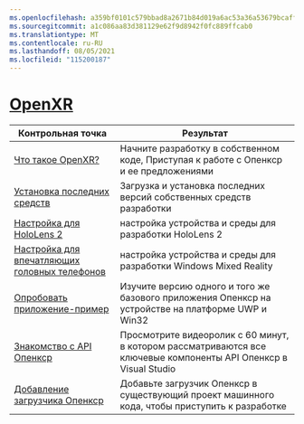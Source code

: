 ```yaml
---
ms.openlocfilehash: a359bf0101c579bbad8a2671b84d019a6ac53a36a53679bcaff5774694901850
ms.sourcegitcommit: a1c086aa83d381129e62f9d8942f0fc889ffcab0
ms.translationtype: MT
ms.contentlocale: ru-RU
ms.lasthandoff: 08/05/2021
ms.locfileid: "115200187"
---
```

# <a name="openxr"></a>[OpenXR](#tab/openxr)

|  Контрольная точка  |  Результат  |
| --- | --- |
| [Что такое OpenXR?](../native/openxr.md) | Начните разработку в собственном коде, Приступая к работе с Опенкср и ее предложениями |
| [Установка последних средств](../install-the-tools.md) | Загрузка и установка последних версий собственных средств разработки |
| [Настройка для HoloLens 2](../native/openxr-getting-started.md#getting-started-with-openxr-for-hololens-2) | настройка устройства и среды для разработки HoloLens 2 |
| [Настройка для впечатляющих головных телефонов](../native/openxr-getting-started.md#getting-started-with-openxr-for-windows-mixed-reality-headsets) | настройка устройства и среды для разработки Windows Mixed Reality |
| [Опробовать приложение-пример](../native/openxr-getting-started.md#building-a-sample-openxr-app) | Изучите версию одного и того же базового приложения Опенкср на устройстве на платформе UWP и Win32 |
| [Знакомство с API Опенкср](../native/openxr-getting-started.md#learning-the-openxr-api) | Просмотрите видеоролик с 60 минут, в котором рассматриваются все ключевые компоненты API Опенкср в Visual Studio |
| [Добавление загрузчика Опенкср](../native/openxr-getting-started.md#integrate-the-openxr-loader-into-a-project) | Добавьте загрузчик Опенкср в существующий проект машинного кода, чтобы приступить к разработке |

<!--
# [WinRT (Legacy)](#tab/winrt)

|  Checkpoint  |  Outcome  |
| --- | --- |
| [Create a UWP app](../creating-a-holographic-directx-project.md) | Build a new Universal Windows Platform holographic app from scratch |
| [Create a Win32 app](../creating-a-holographic-directx-project.md#creating-a-win32-project) | Build a new Win32 holographic app from scratch |
| [Get a HolographicSpace](../getting-a-holographicspace.md) | Control immersive rendering, provide camera data, and access the spatial reasoning APIs |
| [Render in DirectX](../rendering-in-directx.md) | Reason about the position and orientation of one or more observers of a holographic scene as predicted by the system |
| [Coordinate systems in DirectX](../coordinate-systems-in-directx.md) | Explore the basis of spatial understanding offered by Windows Mixed Reality APIs. |
-->




